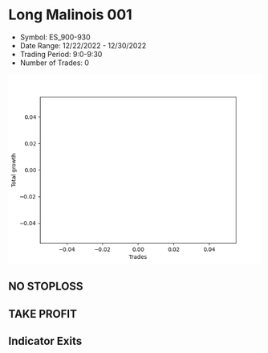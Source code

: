 # Long Malinois 001 
- Symbol: ES_900-930
- Date Range: 12/22/2022 - 12/30/2022
- Trading Period: 9:0-9:30
- Number of Trades: 0

![Plot](LongMalinois001ES_900-930.png)
## NO STOPLOSS














## TAKE PROFIT











## Indicator Exits

